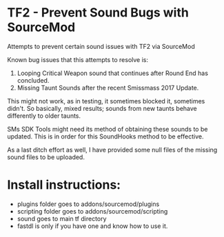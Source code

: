 # TF2 - Prevent Sound Bugs with SourceMod
Attempts to prevent certain sound issues with TF2 via SourceMod

Known bug issues that this attempts to resolve is:

1. Looping Critical Weapon sound that continues after Round End has concluded.
2. Missing Taunt Sounds after the recent Smissmass 2017 Update.

This might not work, as in testing, it sometimes blocked it, sometimes didn't.
So basically, mixed results; sounds from new taunts behave differently to older taunts.

SMs SDK Tools might need its method of obtaining these sounds to be updated.
This is in order for this SoundHooks method to be effective.

As a last ditch effort as well, I have provided some null files of the missing sound files to be uploaded.

Install instructions:
================

- plugins folder goes to addons/sourcemod/plugins
- scripting folder goes to addons/sourcemod/scripting
- sound goes to main tf directory
- fastdl is only if you have one and know how to use it.
